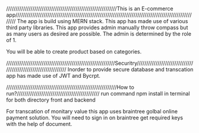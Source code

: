 
///////////////////////////////////////////////////////////This is an E-commerce app///////////////////////////////////////////////////////////////////////////////////////////////////
The app is build using MERN stack.
This app has made use of various third party libraries.
This app provides admin manually throw compass but as many users as desired are possible.
The admin is determined by the role of 1.

You will be able to create product based on categories.

//////////////////////////////////////////////////////////Securitry//////////////////////////////////////////////////////////////
Inorder to provide secure database and transcation app has made  use of JWT and Bycrpt.


///////////////////////////////////////////////////////////How to run?////////////////////////////////////////////
run command npm install in terminal for both directory front and backend

For transcation of monitary value this app uses braintree golbal online payment solution.
You will need to sign in on braintree get required keys with the help of document.

